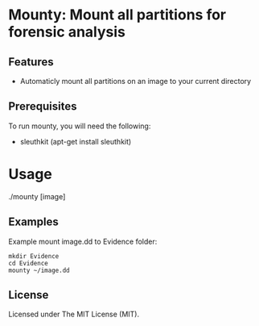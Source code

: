 # Mounty: Mount all partitions for forensic analysis
## Features
- Automaticly mount all partitions on an image to your current directory

## Prerequisites
To run mounty, you will need the following:
- sleuthkit (apt-get install sleuthkit)

# Usage
./mounty [image] 

## Examples
Example mount image.dd to Evidence folder:
```
mkdir Evidence
cd Evidence
mounty ~/image.dd
```
 
## License
Licensed under The MIT License (MIT).
